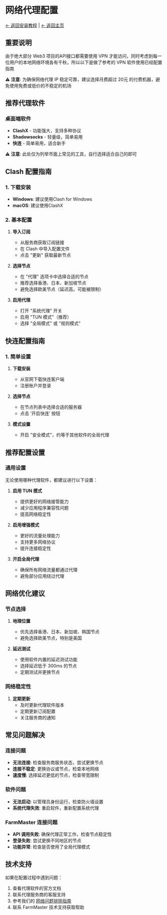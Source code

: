 # 网络代理配置

[← 返回安装教程](README.md) | [← 返回主页](../README.md)

## 重要说明

由于绝大部分 Web3 项目的API接口都需要使用 VPN 才能访问，同时考虑到每一位用户的本地网络环境各有千秋，所以以下是做了参考的 VPN 软件使用已经配置指南

⚠️ **注意**: 为确保网络代理 IP 稳定可靠，建议选择月费超过 20元 的付费机器，避免使用免费或低价的不稳定的机场

## 推荐代理软件

### 桌面端软件
- **ClashX** - 功能强大，支持多种协议
- **Shadowsocks** - 轻量级，简单易用
- **快连** - 简单易用，适合新手

⚠️ **注意**: 此处仅为列举市面上常见的工具，自行选择适合自己的即可

## Clash 配置指南

### 1. 下载安装
- **Windows**: 建议使用Clash for Windows
- **macOS**: 建议使用ClashX

### 2. 基本配置
1. **导入订阅**
   - 从服务商获取订阅链接
   - 在 Clash 中导入配置文件
   - 点击 "更新" 获取最新节点

2. **选择节点**
   - 在 "代理" 选项卡中选择合适的节点
   - 推荐选择香港、日本、新加坡节点
   - 避免选择欧美节点（延迟高，可能被限制）

3. **启用代理**
   - 打开 "系统代理" 开关
   - 启用 "TUN 模式"（推荐）
   - 选择 "全局模式" 或 "规则模式"


## 快连配置指南

### 1. 简单设置
1. **下载安装**
   - 从官网下载快连客户端
   - 注册账户并登录

2. **选择节点**
   - 在节点列表中选择合适的服务器
   - 点击 ‘开启快连’ 按钮

3. **模式设置**
   - 开启 "安全模式"，约等于其他软件的全局代理


## 推荐配置设置

### 通用设置
无论使用哪种代理软件，都建议进行以下设置：

1. **启用 TUN 模式**
   - 提供更好的网络接管能力
   - 减少应用程序兼容性问题
   - 提高网络稳定性

2. **启用增强模式**
   - 更好的流量处理能力
   - 支持更多网络协议
   - 提升连接稳定性

3. **开启全局代理**
   - 确保所有网络流量都通过代理
   - 避免部分应用绕过代理

## 网络优化建议

### 节点选择
1. **地理位置**
   - 优先选择香港、日本、新加坡、韩国节点
   - 避免选择欧美节点，特别是美国

2. **延迟测试**
   - 使用软件内置的延迟测试功能
   - 选择延迟低于 300ms 的节点
   - 定期测试并更换节点

### 网络稳定性
1. **定期更新**
   - 及时更新代理软件版本
   - 定期更新订阅配置
   - 关注服务商的通知

## 常见问题解决

### 连接问题
- **无法连接**: 检查服务商服务状态，尝试更换节点
- **连接不稳定**: 更换协议或节点，检查本地网络
- **速度慢**: 选择延迟更低的节点，检查带宽限制

### 软件问题
- **无法启动**: 以管理员身份运行，检查防火墙设置
- **系统代理失效**: 重启软件，重新配置系统代理

### FarmMaster 连接问题
- **API 调用失败**: 确保代理正常工作，检查节点稳定性
- **登录失败**: 尝试更换不同地区的节点
- **功能异常**: 检查是否使用了全局代理模式


## 技术支持

如果在配置过程中遇到问题：
1. 查看代理软件的官方文档
2. 联系代理服务商的客服支持
3. 参考我们的 [网络问题排除指南](../docs/network-troubleshooting.md)
4. 联系 FarmMaster 技术支持获取帮助